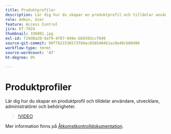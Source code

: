 ```yaml
---
title: Produktprofiler
description: Lär dig hur du skapar en produktprofil och tilldelar användare, utvecklare, administratörer och behörigheter.
role: Admin, User
feature: Access Control
jira: KT-7924
thumbnail: 336081.jpg
exl-id: f29d8a20-9af9-4f87-949e-bb9393ccf049
source-git-commit: 90f7621536573f60ac6585404b1ac0e49cb08496
workflow-type: tm+mt
source-wordcount: '47'
ht-degree: 0%

---
```


# Produktprofiler

Lär dig hur du skapar en produktprofil och tilldelar användare, utvecklare, administratörer och behörigheter.

>[!VIDEO](https://video.tv.adobe.com/v/336081?quality=12&learn=on)

Mer information finns på [Åtkomstkontrolldokumentation](https://experienceleague.adobe.com/docs/experience-platform/access-control/home.html).